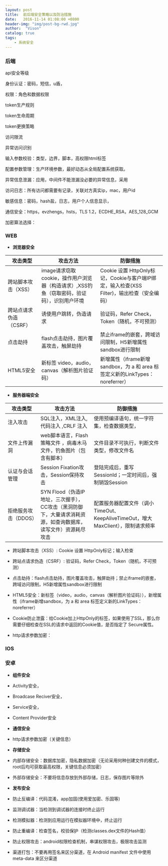 ```yaml
---
layout: post
title:  前后端安全策略以及防治措施
date:   2016-11-14 01:08:00 +0800
header-img: "img/post-bg-rwd.jpg"
author:  "Vison"
catalog: true
tags:
    - 系统安全
---
```



### 后端

api安全等级

身份认证：密码，短信，u盾，

权限：角色和数据权限

token生产规则

token生命周期

token更换策略

访问限流

异常访问识别

输入参数校验：类型，边界，脚本，高权限html标签

配置参数管理：生产环境参数，最好动态从全局配置系统获取。

异常信息泄漏：应用，中间件不能泄漏没必要的异常信息，采用

访问日志：所有访问都需要有记录，关联对方真实ip，mac，用户id

敏感信息：密码，hash盐，日志，用户个人信息显示，

通信安全：https，evzhengs，hsts，TLS 1.2，ECDHE_RSA，AES_128_GCM

加密算法选择：

### WEB

- **浏览器安全**


 攻击类型          |     攻击方法        |     防御措施
----------        | ----------------  | ------------------  
跨站脚本攻击（XSS） | image请求窃取cookie，操作用户浏览器（构造请求）,XSS钓鱼（窃取密码，验证码），识别用户环境   | Cookie 设置 HttpOnly标记，Cookie与客户端IP绑定，输入检查(XSS Filter)，输出检查（安全编码）
跨站点请求伪造（CSRF）| 诱使用户跳转，伪造请求   | 验证码，Refer Check，Token（随机，不可预测）
点击劫持 | flash点击劫持，图片覆盖攻击，触屏劫持 | 禁止iframe的嵌套，跨域访问限制，H5新增属性sandbox进行限制
HTML5安全 | 新标签 video，audio，canvas（解析图片验证码）| 新增属性（iframe新增sandbox，为 a 和 area 标签定义新的LinkTypes： noreferrer）

- **服务器端安全**

 攻击类型         |     攻击方法        |     防御措施
----------       | ----------------  | ------------------  
注入攻击  |  SQL注入，XML注入,代码注入 ,CRLF 注入 | 使用预编译语句，统一字符集，检查数据类型，
文件上传漏洞 | web脚本语言，Flash策略文件 ，病毒木马文件，钓鱼图片（包含有脚本） | 文件目录不可执行，判断文件类型，修改文件名
认证与会话管理 | Session Fixation攻击，Session保持攻击 | 登陆完成后，重写SessionId；一定时间后，强制销毁Session
拒绝服务攻击（DDOS） |SYN Flood（伪造IP地址，三次握手），CC攻击（黑洞防御下，大量请求消耗资源，如查询数据库，读写文件）资源耗尽攻击 | 配置服务器配置文件（调小TimeOut、KeepAliveTimeOut，增大MaxClient），限制请求频率

 - 跨站脚本攻击（XSS）: Cookie 设置 HttpOnly标记；输入检查
 - 跨站点请求伪造（CSRF）:  验证码，Refer Check，Token（随机，不可预测）
 - 点击劫持：flash点击劫持，图片覆盖攻击，触屏劫持；禁止iframe的嵌套，跨域访问限制，H5新增属性sandbox进行限制
 - HTML5安全：新标签（video，audio，canvas（解析图片验证码）），新增属性（iframe新增sandbox，为 a 和 area 标签定义新的LinkTypes： noreferrer）

 - Cookie防止泄露：给Cookie加上HttpOnly的标签，如果使用了SSL，那么你需要仔细检查在SSL的请求中返回的Cookie值，是否指定了 Secure属性。

 - http请求参数加密：



### IOS



### 安卓

- **组件安全**

 - Activity安全，

 - Broadcase Reciver安全，

 - Service安全，

 - Content Provider安全

- **通信安全**
 - http请求参数加密（关键信息）

- **存储安全**
 -  内部存储安全：数据库加密，隐私数据加密（无论采用何种创建文件的模式，root后均可获取最高权限，关键信息必须加密）
 
 -  外部存储安全：不要将信息存放到外部存储，日志，保存图片等除外

- **发布安全**

 - 防止反编译：代码混淆，app加固(使用爱加密、乐固等)

 - 监测调试器：当检测到调试器的连接时终止运行

 - 检测模拟器：检测到应用运行在模拟器环境中，终止运行

 - 防止重编译：检查签名，校验保护（检测classes.dex文件的Hash值）

 - 防止权限攻击：android权限检查机制，串谋权限攻击，极限攻击监测

 - 渠道打包：不要再用签名来区分渠道，在 Android manifest 文件中使用 meta-data 来区分渠道
